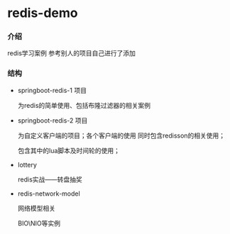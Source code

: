 # redis-demo

### 介绍

redis学习案例   参考别人的项目自己进行了添加

### 结构

* springboot-redis-1 项目

  为redis的简单使用、包括布隆过滤器的相关案例

* springboot-redis-2 项目

  为自定义客户端的项目；各个客户端的使用
  同时包含redisson的相关使用；

  包含其中的lua脚本及时间轮的使用；

* lottery

  redis实战——转盘抽奖
  
* redis-network-model

  网络模型相关

  BIO\NIO等实例

